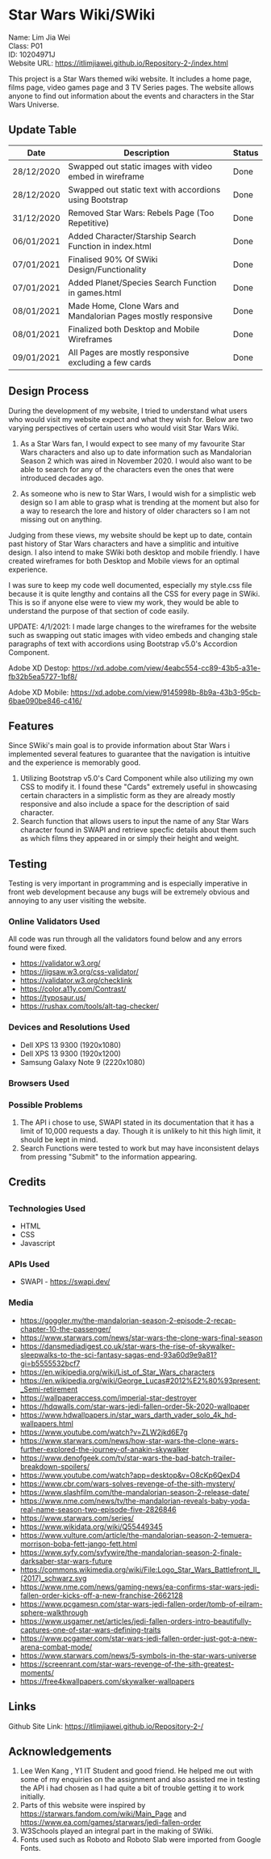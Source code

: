 <h1>Star Wars Wiki/SWiki</h1>

Name: Lim Jia Wei<br>
Class: P01<br>
ID: 10204971J<br>
Website URL: https://itlimjiawei.github.io/Repository-2-/index.html<br>

This project is a Star Wars themed wiki website. It includes a home page, films page, video games page and 3 TV Series pages. The website allows anyone to find out information about the events and characters in the Star Wars Universe. 

<h2>Update Table</h2>

Date        | Description                                             | Status
----------- | ------------------------------------------------------  | ------
28/12/2020  | Swapped out static images with video embed in wireframe |  Done 
28/12/2020  | Swapped out static text with accordions using Bootstrap |  Done 
31/12/2020  | Removed Star Wars: Rebels Page (Too Repetitive)         |  Done 
06/01/2021  | Added Character/Starship Search Function in index.html  |  Done
07/01/2021  | Finalised 90% Of SWiki Design/Functionality             |  Done
07/01/2021  | Added Planet/Species Search Function in games.html      |  Done
08/01/2021  | Made Home, Clone Wars and Mandalorian Pages mostly responsive |  Done 
08/01/2021  | Finalized both Desktop and Mobile Wireframes            |  Done 
09/01/2021  | All Pages are mostly responsive excluding a few cards   |  Done 

<h2>Design Process</h2>

During the development of my website, I tried to understand what users who would visit my website expect and what they wish for. Below are two varying perspectives of certain users who would visit Star Wars Wiki.

1. As a Star Wars fan, I would expect to see many of my favourite Star Wars characters and also up to date information such as Mandalorian Season 2 which was aired in November 2020. I would also want to be able to search for any of the characters even the ones that were introduced decades ago.

2. As someone who is new to Star Wars, I would wish for a simplistic web design so I am able to grasp what is trending at the moment but also for a way to research the lore and history of older characters so I am not missing out on anything. 

Judging from these views, my website should be kept up to date, contain past history of Star Wars characters and have a simplitic and intuitive design. I also intend to make SWiki both desktop and mobile friendly. I have created wireframes for both Desktop and Mobile views for an optimal experience. 

I was sure to keep my code well documented, especially my style.css file because it is quite lengthy and contains all the CSS for every page in SWiki. This is so if anyone else were to view my work, they would be able to understand the purpose of that section of code easily.


UPDATE: 4/1/2021: I made large changes to the wireframes for the website such as swapping out static images with video embeds and changing stale paragraphs of text with accordions using Bootstrap v5.0's Accordion Component.

Adobe XD Destop: https://xd.adobe.com/view/4eabc554-cc89-43b5-a31e-fb32b5ea5727-1bf8/

Adobe XD Mobile: https://xd.adobe.com/view/9145998b-8b9a-43b3-95cb-6bae090be846-c416/




<h2>Features</h2>

Since SWiki's main goal is to provide information about Star Wars i implemented several features to guarantee that the navigation is intuitive and the experience is memorably good.

1. Utilizing Bootstrap v5.0's Card Component while also utilizing my own CSS to modify it. I found these "Cards" extremely useful in showcasing certain characters in a simplistic form as they are already mostly responsive and also include a space for the description of said character.
2. Search function that allows users to input the name of any Star Wars character found in SWAPI and retrieve specfic details about them such as which films they appeared in or simply their height and weight.

<h2>Testing</h2>
Testing is very important in programming and is especially imperative in front web development because any bugs will be extremely obvious and annoying to any user visiting the website.

<h3>Online Validators Used</h3>

All code was run through all the validators found below and any errors found were fixed.

* https://validator.w3.org/ 
* https://jigsaw.w3.org/css-validator/ 
* https://validator.w3.org/checklink
* https://color.a11y.com/Contrast/
* https://typosaur.us/
* https://rushax.com/tools/alt-tag-checker/



<h3>Devices and Resolutions Used</h3>

* Dell XPS 13 9300 (1920x1080)
* Dell XPS 13 9300 (1920x1200)
* Samsung Galaxy Note 9 (2220x1080)


<h3>Browsers Used<h3>


<h3>Possible Problems</h3>

1. The API i chose to use, SWAPI stated in its documentation that it has a limit of 10,000 requests a day. Though it is unlikely to hit this high limit, it should be kept in mind.
2. Search Functions were tested to work but may have inconsistent delays from pressing "Submit" to the information appearing.




<h2>Credits<h2>

<h3>Technologies Used</h3>

* HTML 
* CSS
* Javascript

<h3>APIs Used</h3>

* SWAPI - https://swapi.dev/

<h3>Media</h3>

* https://goggler.my/the-mandalorian-season-2-episode-2-recap-chapter-10-the-passenger/ 
* https://www.starwars.com/news/star-wars-the-clone-wars-final-season
* https://dansmediadigest.co.uk/star-wars-the-rise-of-skywalker-sleepwalks-to-the-sci-fantasy-sagas-end-93a60d9e9a81?gi=b5555532bcf7<br>
* https://en.wikipedia.org/wiki/List_of_Star_Wars_characters
* https://en.wikipedia.org/wiki/George_Lucas#2012%E2%80%93present:_Semi-retirement
* https://wallpaperaccess.com/imperial-star-destroyer
* https://hdqwalls.com/star-wars-jedi-fallen-order-5k-2020-wallpaper
* https://www.hdwallpapers.in/star_wars_darth_vader_solo_4k_hd-wallpapers.html
* https://www.youtube.com/watch?v=ZLW2jkd6E7g
* https://www.starwars.com/news/how-star-wars-the-clone-wars-further-explored-the-journey-of-anakin-skywalker
* https://www.denofgeek.com/tv/star-wars-the-bad-batch-trailer-breakdown-spoilers/
* https://www.youtube.com/watch?app=desktop&v=O8cKp6QexD4
* https://www.cbr.com/wars-solves-revenge-of-the-sith-mystery/
* https://www.slashfilm.com/the-mandalorian-season-2-release-date/
* https://www.nme.com/news/tv/the-mandalorian-reveals-baby-yoda-real-name-season-two-episode-five-2826846
* https://www.starwars.com/series/
* https://www.wikidata.org/wiki/Q55449345
* https://www.vulture.com/article/the-mandalorian-season-2-temuera-morrison-boba-fett-jango-fett.html
* https://www.syfy.com/syfywire/the-mandalorian-season-2-finale-darksaber-star-wars-future
* https://commons.wikimedia.org/wiki/File:Logo_Star_Wars_Battlefront_II_(2017)_schwarz.svg
* https://www.nme.com/news/gaming-news/ea-confirms-star-wars-jedi-fallen-order-kicks-off-a-new-franchise-2662128<br>
* https://www.pcgamesn.com/star-wars-jedi-fallen-order/tomb-of-eilram-sphere-walkthrough
* https://www.usgamer.net/articles/jedi-fallen-orders-intro-beautifully-captures-one-of-star-wars-defining-traits<br>
* https://www.pcgamer.com/star-wars-jedi-fallen-order-just-got-a-new-arena-combat-mode/
* https://www.starwars.com/news/5-symbols-in-the-star-wars-universe
* https://screenrant.com/star-wars-revenge-of-the-sith-greatest-moments/
* https://free4kwallpapers.com/skywalker-wallpapers


<h2>Links</h2>

Github Site Link: https://itlimjiawei.github.io/Repository-2-/

<h2>Acknowledgements</h2>

1. Lee Wen Kang , Y1 IT Student and good friend. He helped me out with some of my enquiries on the assignment and also assisted me in testing the API i had chosen as I had quite a bit of trouble getting it to work initially.
2. Parts of this website were inspired by https://starwars.fandom.com/wiki/Main_Page and https://www.ea.com/games/starwars/jedi-fallen-order
3. W3Schools played an integral part in the making of SWiki. 
4. Fonts used such as Roboto and Roboto Slab were imported from Google Fonts.